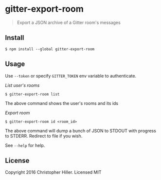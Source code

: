 # gitter-export-room

> Export a JSON archive of a Gitter room's messages

## Install

```shell
$ npm install --global gitter-export-room
```

## Usage

Use `--token` or specify `GITTER_TOKEN` env variable to authenticate.

*List user's rooms*

```
$ gitter-export-room list
```

The above command shows the user's rooms and its ids

*Export room*

```
$ gitter-export-room id <room_id>
```

The above command will dump a bunch of JSON to STDOUT with progress to STDERR.  Redirect to file if you wish.

See `--help` for help.

## License

Copyright 2016 Christopher Hiller.  Licensed MIT


